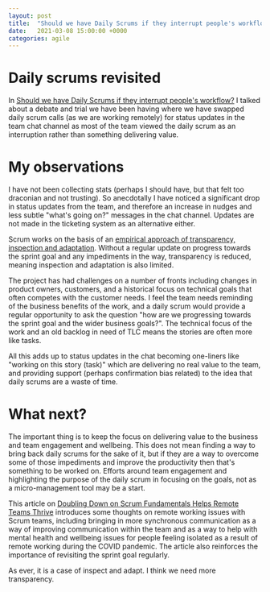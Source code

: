 ```yaml
---
layout: post
title:  "Should we have Daily Scrums if they interrupt people's workflow?"
date:   2021-03-08 15:00:00 +0000
categories: agile
---
```


# Daily scrums revisited

In [Should we have Daily Scrums if they interrupt people's workflow?](http://www.lidgey.co.uk/agile/2021/03/08/daily-scrums-text-updates.html) I talked about a debate and trial we have been having where we have swapped daily scrum calls (as we are working remotely) for status updates in the team chat channel as most of the team viewed the daily scrum as an interruption rather than something delivering value.

# My observations

I have not been collecting stats (perhaps I should have, but that felt too draconian and not trusting). So anecdotally I have noticed a significant drop in status updates from the team, and therefore an increase in nudges and less subtle "what's going on?" messages in the chat channel. Updates are not made in the ticketing system as an alternative either.

Scrum works on the basis of an [empirical approach of transparency, inspection and adaptation](https://www.scrum.org/resources/blog/three-pillars-empiricism-scrum). Without a regular update on progress towards the sprint goal and any impediments in the way, transparency is reduced, meaning inspection and adaptation is also limited.

The project has had challenges on a number of fronts including changes in product owners, customers, and a historical focus on technical goals that often competes with the customer needs. I feel the team needs reminding of the business benefits of the work, and a daily scrum would provide a regular opportunity to ask the question "how are we progressing towards the sprint goal and the wider business goals?". The technical focus of the work and an old backlog in need of TLC means the stories are often more like tasks.

All this adds up to status updates in the chat becoming one-liners like "working on this story (task)" which are delivering no real value to the team, and providing support (perhaps confirmation bias related) to the idea that daily scrums are a waste of time.

# What next?

The important thing is to keep the focus on delivering value to the business and team engagement and wellbeing. This does not mean finding a way to bring back daily scrums for the sake of it, but if they are a way to overcome some of those impediments and improve the productivity then that's something to be worked on. Efforts around team engagement and highlighting the purpose of the daily scrum in focusing on the goals, not as a micro-management tool may be a start.

This article on [Doubling Down on Scrum Fundamentals Helps Remote Teams Thrive](https://resources.scrumalliance.org/Article/doubling-down-on-scrum-fundamentals-helps-remote-teams-thrive) introduces some thoughts on remote working issues with Scrum teams, including bringing in more synchronous communication as a way of improving communication within the team and as a way to help with mental health and wellbeing issues for people feeling isolated as a result of remote working during the COVID pandemic. The article also reinforces the importance of revisiting the sprint goal regularly.

As ever, it is a case of inspect and adapt. I think we need more transparency.

